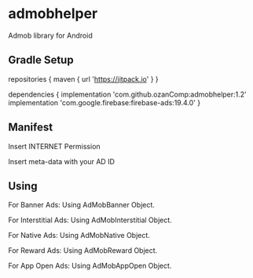 # admobhelper

Admob library for Android

Gradle Setup
--------

repositories {
    maven { url 'https://jitpack.io' }
}

dependencies {
    implementation 'com.github.ozanComp:admobhelper:1.2'
    implementation 'com.google.firebase:firebase-ads:19.4.0'
}

Manifest
--------

Insert INTERNET Permission

Insert meta-data with your AD ID



Using
-----------

For Banner Ads:
Using AdMobBanner Object.

For Interstitial Ads:
Using AdMobInterstitial Object.

For Native Ads:
Using AdMobNative Object.

For Reward Ads:
Using AdMobReward Object.

For App Open Ads:
Using AdMobAppOpen Object.
